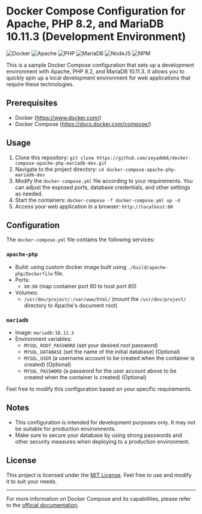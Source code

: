 # Docker Compose Configuration for Apache, PHP 8.2, and MariaDB 10.11.3 (Development Environment)
![Docker](https://img.shields.io/badge/docker-%230db7ed.svg?style=for-the-badge&logo=docker&logoColor=white) ![Apache](https://img.shields.io/badge/apache-%23D42029.svg?style=for-the-badge&logo=apache&logoColor=white) ![PHP](https://img.shields.io/badge/php-%23777BB4.svg?style=for-the-badge&logo=php&logoColor=white) ![MariaDB](https://img.shields.io/badge/MariaDB-003545?style=for-the-badge&logo=mariadb&logoColor=white) ![NodeJS](https://img.shields.io/badge/node.js-6DA55F?style=for-the-badge&logo=node.js&logoColor=white) ![NPM](https://img.shields.io/badge/NPM-%23CB3837.svg?style=for-the-badge&logo=npm&logoColor=white)

This is a sample Docker Compose configuration that sets up a development environment with Apache, PHP 8.2, and MariaDB 10.11.3. It allows you to quickly spin up a local development environment for web applications that require these technologies.

## Prerequisites
- Docker (https://www.docker.com/)
- Docker Compose (https://docs.docker.com/compose/)

## Usage
1. Clone this repository:
`git clone https://github.com/zeyadmbk/docker-compose-apache-php-mariadb-dev.git`
2. Navigate to the project directory:
`cd docker-compose-apache-php-mariadb-dev`
3. Modify the `docker-compose.yml` file according to your requirements. You can adjust the exposed ports, database credentials, and other settings as needed.
4. Start the containers:
`docker-compose -f docker-compose.yml up -d`
5. Access your web application in a browser:
`http://localhost:80`

## Configuration
The `docker-compose.yml` file contains the following services:

### `apache-php`
- Build: using custom docker image built using `./build/apache-php/Dockerfile` file.
- Ports:
  - `80:80` (map container port 80 to host port 80)
- Volumes:
  - `/usr/dev/project/:/var/www/html/` (mount the `/usr/dev/project/` directory to Apache's document root)

### `mariadb`
- Image: `mariadb:10.11.3`
- Environment variables:
  - `MYSQL_ROOT_PASSWORD` (set your desired root password)
  - `MYSQL_DATABASE` (set the name of the initial database) (Optional)
  - `MYSQL_USER` (a username account to be created when the container is created) (Optional)
  - `MYSQL_PASSWORD` (a password for the user account above to be created when the container is created) (Optional)

Feel free to modify this configuration based on your specific requirements.

## Notes
- This configuration is intended for development purposes only. It may not be suitable for production environments.
- Make sure to secure your database by using strong passwords and other security measures when deploying to a production environment.

## License
This project is licensed under the [MIT License](https://chat.openai.com/LICENSE). Feel free to use and modify it to suit your needs.

---

For more information on Docker Compose and its capabilities, please refer to the [official documentation](https://docs.docker.com/compose/).
